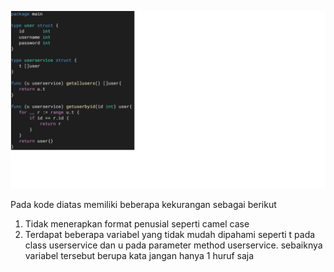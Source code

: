 ![code](../screenshots/problem1.png)

Pada kode diatas memiliki beberapa kekurangan sebagai berikut
1. Tidak menerapkan format penusial seperti camel case
2. Terdapat beberapa variabel yang tidak mudah dipahami seperti t pada class userservice dan u pada parameter method userservice. sebaiknya variabel tersebut berupa kata jangan hanya 1 huruf saja
